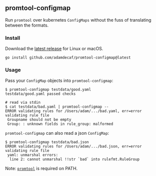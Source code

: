 ## promtool-configmap

Run `promtool` over kubernetes `ConfigMaps` without the fuss of translating between the formats.

### Install

Download the [latest release](https://github.com/adamdecaf/promtool-configmap/releases/latest) for Linux or macOS.

```
go install github.com/adamdecaf/promtool-configmap@latest
```

### Usage

Pass your `ConfigMap` objects into `promtool-configmap`:

```
$ promtool-configmap testdata/good.yaml
testdata/good.yaml passed checks

# read via stdin
$ cat testdata/bad.yaml | promtool-configmap --
ERROR validating rules for /Users/adam/.../bad.yaml, err=error validating rule file
 Groupname should not be empty
 Group: : unknown fields in rule_group: malformed
```

`promtool-configmap` can also read a json `ConfigMap`:

```
$ promtool-configmap testdata/bad.json
ERROR validating rules for /Users/adam/.../bad.json, err=error validating rule file
 yaml: unmarshal errors:
  line 2: cannot unmarshal !!str `bad` into rulefmt.RuleGroup
```

Note: [`promtool`](https://github.com/prometheus/prometheus/tree/master/cmd/promtool) is required on PATH.
